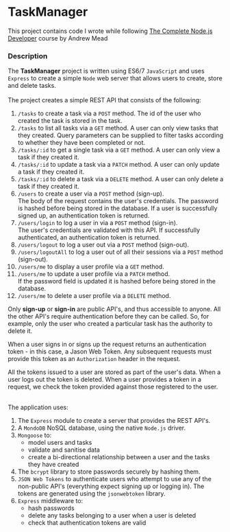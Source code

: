 # TaskManager
This project contains code I wrote while following [The Complete Node.js Developer](https://www.udemy.com/the-complete-nodejs-developer-course-2) course by Andrew Mead

### Description
The __TaskManager__ project is written using ES6/7 `JavaScript` and uses `Express` to create a simple `Node` web server that allows users to create, store and delete tasks.
<br><br>The project creates a simple REST API that consists of the following:
1. `/tasks` to create a task via a `POST` method. The id of the user who created the task is stored in the task.
2. `/tasks` to list all tasks via a `GET` method. A user can only view tasks that they created.
Query parameters can be supplied to filter tasks according to whether they have been completed or not.
3. `/tasks/:id` to get a single task via a `GET` method. A user can only view a task if they created it.
4. `/tasks/:id` to update a task via a `PATCH` method. A user can only update a task if they created it.
5. `/tasks/:id` to delete a task via a `DELETE` method. A user can only delete a task if they created it.
6. `/users` to create a user via a `POST` method (sign-up).\
The body of the request contains the user's credentials. 
The password is hashed before being stored in the database.
If a user is successfully signed up, an authentication token is returned.
7. `/users/login` to log a user in via a `POST` method (sign-in).\
The user's credentials are validated with this API. 
If successfully authenticated, an authentication token is returned.
8. `/users/logout` to log a user out via a `POST` method (sign-out).
9. `/users/logoutAll` to log a user out of all their sessions via a `POST` method (sign-out).
10. `/users/me` to display a user profile via a `GET` method.
11. `/users/me` to update a user profile via a `PATCH` method.\
If the password field is updated it is hashed before being stored in the database.
12. `/users/me` to delete a user profile via a `DELETE` method.

Only **sign-up** or **sign-in** are public API's, and thus accessible to anyone.
All the other API's require authentication before they can be called. So, for example, only the user who created a particular task has the authority to delete it.

When a user signs in or signs up the request returns an authentication token - in this case, a Jason Web Token. 
Any subsequent requests must provide this token as an `Authorization` header in the request.

All the tokens issued to a user are stored as part of the user's data.
When a user logs out the token is deleted.
When a user provides a token in a request, we check the token provided against those registered to the user.

<br>The application uses:
1. The `Express` module to create a server that provides the REST API's.
2. A `MondoDB` NoSQL database, using the native `Node.js` driver.
3. `Mongoose` to:
   - model users and tasks
   - validate and sanitise data
   - create a bi-directional relationship between a user and the tasks they have created
3. The `bcrypt` library to store passwords securely by hashing them. 
4. `JSON Web Tokens` to authenticate users who attempt to use any of the non-public API's 
(everything expect signing up or logging in). The tokens are generated using the `jsonwebtoken` library.
5. `Express` middleware to:
   - hash passwords
   - delete any tasks belonging to a user when a user is deleted
   - check that authentication tokens are valid
